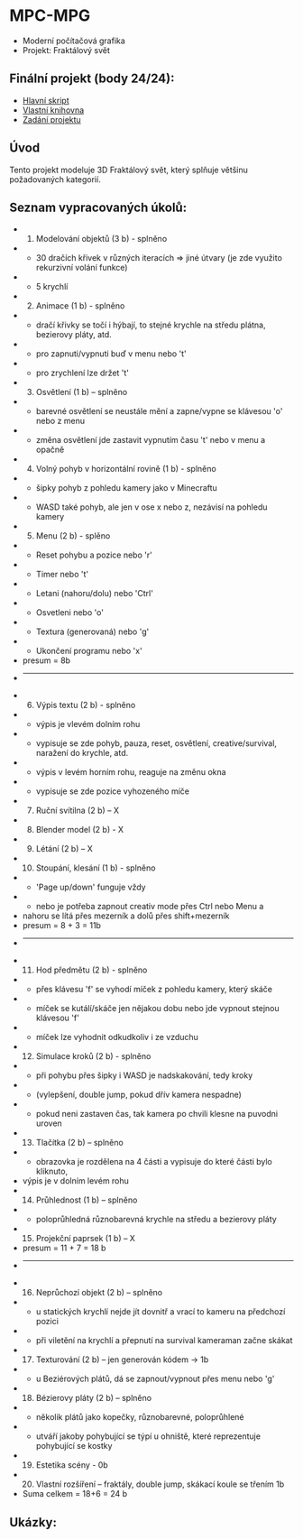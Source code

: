 # MPC-MPG
* Moderní počítačová grafika
* Projekt: Fraktálový svět

## Finální projekt (body 24/24):
* [Hlavní skript](xpastu02.cpp)
* [Vlastní knihovna](imageLoad.h)
* [Zadání projektu](SP2023.pdf)

## Úvod
Tento projekt modeluje 3D Fraktálový svět, který splňuje většinu požadovaných kategorií.

## Seznam vypracovaných úkolů:
* 1) Modelování objektů (3 b) - splněno
*	- 30 dračích křivek v různých iteracích => jiné útvary (je zde využito rekurzivní volání funkce)
*	- 5 krychlí
* 2) Animace (1 b) - splněno
*	- dračí křivky se točí i hýbají, to stejné krychle na středu plátna, bezierovy pláty, atd.
*	- pro zapnuti/vypnuti buď v menu nebo 't'
*	- pro zrychlení lze držet 't'
*	3) Osvětlení (1 b) – splněno
*	- barevné osvětlení se neustále mění a zapne/vypne se klávesou 'o' nebo z menu
*	- změna osvětlení jde zastavit vypnutím času 't' nebo v menu a opačně
*   4) Volný pohyb v horizontální rovině (1 b) - splněno
*	- šipky pohyb z pohledu kamery jako v Minecraftu
*	- WASD také pohyb, ale jen v ose x nebo z, nezávisí na pohledu kamery
*	5) Menu (2 b) - splěno
*	- Reset pohybu a pozice nebo 'r'
*	- Timer nebo 't'
*	- Letani (nahoru/dolu) nebo 'Ctrl'
*	- Osvetleni nebo 'o'
*	- Textura (generovaná) nebo 'g'
*	- Ukončení programu nebo 'x'
*	presum = 8b
*	------------------------------------------------------
*	6) Výpis textu (2 b) - splněno
*	- výpis je vlevém dolním rohu
*	- vypisuje se zde pohyb, pauza, reset, osvětlení, creative/survival, naražení do krychle, atd.
*	- výpis v levém horním rohu, reaguje na změnu okna
*	- vypisuje se zde pozice vyhozeného míče
*	7) Ruční svítilna (2 b) – X
*	8) Blender model (2 b) - X
*	9) Létání (2 b) – X
*	10) Stoupání, klesání (1 b) - splněno
*	- 'Page up/down' funguje vždy
*	- nebo je potřeba zapnout creativ mode přes Ctrl nebo Menu a
*	nahoru se lítá přes mezerník a dolů přes shift+mezerník
*	presum = 8 + 3 = 11b
*	------------------------------------------------------
*	11) Hod předmětu (2 b) - splněno
*	- přes klávesu 'f' se vyhodí míček z pohledu kamery, který skáče
*	- míček se kutálí/skáče jen nějakou dobu nebo jde vypnout stejnou klávesou 'f'
*	- míček lze vyhodnit odkudkoliv i ze vzduchu
*	12) Simulace kroků (2 b) - splněno
*	- při pohybu přes šipky i WASD je nadskakování, tedy kroky
*	- (vylepšení, double jump, pokud dřív kamera nespadne)
*	- pokud neni zastaven čas, tak kamera po chvili klesne na puvodni uroven
*	13) Tlačítka (2 b) – splněno
*	- obrazovka je rozdělena na 4 části a vypisuje do které části bylo kliknuto,
*	výpis je v dolním levém rohu
*	14) Průhlednost (1 b) – splněno
*	- poloprůhledná různobarevná krychle na středu a bezierovy pláty
*	15) Projekční paprsek (1 b) – X
*	presum = 11 + 7 = 18 b
*	------------------------------------------------------
*	16) Neprůchozí objekt (2 b) – splněno
*	- u statických krychlí nejde jít dovnitř a vrací to kameru na předchozí pozici
*	- při viletění na krychlí a přepnutí na survival kameraman začne skákat
*	17) Texturování (2 b) – jen generován kódem -> 1b
*	- u Beziérových plátů, dá se zapnout/vypnout přes menu nebo 'g'
*	18) Bézierovy pláty (2 b) – splněno
*	- několik plátů jako kopečky, různobarevné, poloprůhlené
*	- utváří jakoby pohybující se týpí u ohniště, které reprezentuje pohybující se kostky
*	19) Estetika scény - 0b
*	20) Vlastní rozšíření – fraktály, double jump, skákací koule se třením 1b
*	Suma celkem = 18+6 = 24 b

## Ukázky:



